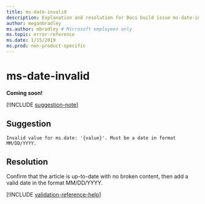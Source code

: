 ```yaml
---
title: ms-date-invalid
description: Explanation and resolution for Docs build issue ms-date-invalid
author: meganbradley
ms.author: mbradley # Microsoft employees only
ms.topic: error-reference
ms.date: 1/15/2019
ms.prod: non-product-specific
---
```

# ms-date-invalid

**Coming soon!**

[!INCLUDE [suggestion-note](includes/suggestion-note.md)]

## Suggestion

`Invalid value for ms.date: '{value}'. Must be a date in format MM/DD/YYYY.`

## Resolution

Confirm that the article is up-to-date with no broken content, then add a valid date in the format MM/DD/YYYY.

<!--make sure to add this file to your includes folder and verify the path-->
[!INCLUDE [validation-reference-help](includes/validation-reference-help.md)]
